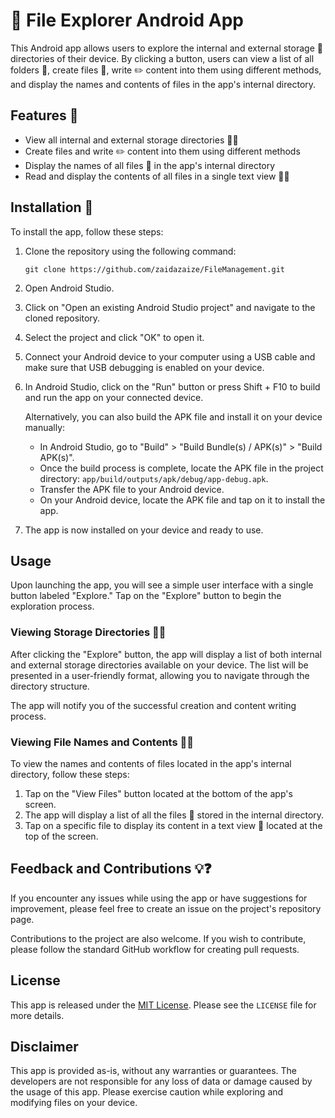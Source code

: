 # 📁 File Explorer Android App

This Android app allows users to explore the internal and external storage 📁 directories of their device. By clicking a button, users can view a list of all folders 📂, create files 📃, write ✏️ content into them using different methods, and display the names and contents of files in the app's internal directory.

## Features 🚀

- View all internal and external storage directories 📁📂
- Create files and write ✏️ content into them using different methods
- Display the names of all files 📃 in the app's internal directory
- Read and display the contents of all files in a single text view 📄👀

## Installation 📲

To install the app, follow these steps:

1. Clone the repository using the following command:
   ```
   git clone https://github.com/zaidazaize/FileManagement.git
   ```

2. Open Android Studio.

3. Click on "Open an existing Android Studio project" and navigate to the cloned repository.

4. Select the project and click "OK" to open it.

5. Connect your Android device to your computer using a USB cable and make sure that USB debugging is enabled on your device.

6. In Android Studio, click on the "Run" button or press Shift + F10 to build and run the app on your connected device.

   Alternatively, you can also build the APK file and install it on your device manually:

   - In Android Studio, go to "Build" > "Build Bundle(s) / APK(s)" > "Build APK(s)".
   - Once the build process is complete, locate the APK file in the project directory: `app/build/outputs/apk/debug/app-debug.apk`.
   - Transfer the APK file to your Android device.
   - On your Android device, locate the APK file and tap on it to install the app.

7. The app is now installed on your device and ready to use.

## Usage

Upon launching the app, you will see a simple user interface with a single button labeled "Explore." Tap on the "Explore" button to begin the exploration process.

### Viewing Storage Directories 📁📂

After clicking the "Explore" button, the app will display a list of both internal and external storage directories available on your device. The list will be presented in a user-friendly format, allowing you to navigate through the directory structure.

The app will notify you of the successful creation and content writing process.

### Viewing File Names and Contents 📃👀

To view the names and contents of files located in the app's internal directory, follow these steps:

1. Tap on the "View Files" button located at the bottom of the app's screen.
2. The app will display a list of all the files 📃 stored in the internal directory.
3. Tap on a specific file to display its content in a text view 📄 located at the top of the screen.

## Feedback and Contributions 💡❓

If you encounter any issues while using the app or have suggestions for improvement, please feel free to create an issue on the project's repository page.

Contributions to the project are also welcome. If you wish to contribute, please follow the standard GitHub workflow for creating pull requests.

## License

This app is released under the [MIT License](https://opensource.org/licenses/MIT). Please see the `LICENSE` file for more details.

## Disclaimer

This app is provided as-is, without any warranties or guarantees. The developers are not responsible for any loss of data or damage caused by the usage of this app. Please exercise caution while exploring and modifying files on your device.
